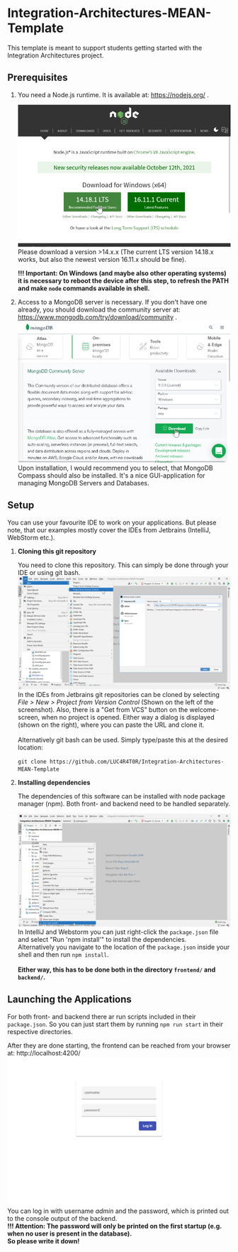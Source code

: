 # Integration-Architectures-MEAN-Template

This template is meant to support students getting started with the Integration Architectures project.

## Prerequisites
 1. You need a Node.js runtime. It is available at: https://nodejs.org/ .
    
    [![NodeJs Website](readme_resources/node.png)](https://nodejs.org/)
    Please download a version >14.x.x (The current LTS version 14.18.x works, but also the newest version 16.11.x should
    be fine).
 
    __!!! Important: On Windows (and maybe also other operating systems) it is necessary to reboot the device after this
    step, to refresh the PATH and make `node` commands available in shell.__


 2. Access to a MongoDB server is necessary. If you don't have one already, you should download the community server at:
    https://www.mongodb.com/try/download/community .
    [![MongoDB Website](readme_resources/mongodb.png)](https://www.mongodb.com/try/download/community)
    Upon installation, I would recommend you to select, that MongoDB
    Compass should also be installed. It's a nice GUI-application for managing MongoDB Servers and Databases.

## Setup
You can use your favourite IDE to work on your applications. But please note, that our examples mostly cover the IDEs from 
Jetbrains (IntelliJ, WebStorm etc.).

 1. **Cloning this git repository**

    You need to clone this repository. This can simply be done through your IDE or using git bash.
    ![IntelliJ git clone](readme_resources/new_from_version_control.png)
    In the IDEs from Jetbrains git repositories can be cloned by selecting *File > New > Project from Version Control* (Shown on the left of the screenshot).
    Also, there is a "Get from VCS" button on the welcome-screen, when no project is opened.
    Either way a dialog is displayed (shown on the right), where you can paste the URL and clone it.
 <br><br>
    Alternatively git bash can be used. Simply type/paste this at the desired location:

    `git clone https://github.com/LUC4R4T0R/Integration-Architectures-MEAN-Template`


 2. **Installing dependencies**

    The dependencies of this software can be installed with node package manager (npm). Both front- and backend need to be
    handled separately.<br>
    
    ![npm install in InteliJ](readme_resources/npm_backend.png)
    In IntelliJ and Webstorm you can just right-click the `package.json` file and select "Run 'npm install'" to install
    the dependencies.<br> Alternatively you navigate to the location of the `package.json` inside your shell and then run `npm install`.
    <br><br>
    __Either way, this has to be done both in the directory `frontend/` and `backend/`.__

## Launching the Applications

For both front- and backend there ar run scripts included in their `package.json`.
So you can just start them by running `npm run start` in their respective directories.

After they are done starting, the frontend can be reached from your browser at: http://localhost:4200/
[![Login page of template](readme_resources/login.png)](http://localhost:4200/)
You can log in with username *admin* and the password, which is printed out to the console output of the backend.
<br>**!!! Attention: The password will only be printed on the first startup (e.g. when no user is present in the database).<br>So please write it down!**